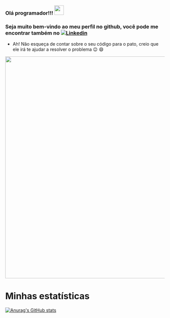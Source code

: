### Olá programador!!! <img src="https://raw.githubusercontent.com/MartinHeinz/MartinHeinz/master/wave.gif" width="30px">
### Seja muito bem-vindo ao meu perfil no github, você pode me encontrar também no [![Linkedin](https://user-images.githubusercontent.com/52457167/110225534-17ed0b00-7ec5-11eb-89c2-4aa4c8cd4c4a.png)](https://www.linkedin.com/in/rafaelnlourenco/)

- Ah! Não esqueça de contar sobre o seu código para o pato, creio que ele irá te ajudar a resolver o problema :wink: :smile:

<img src="https://i.imgur.com/FjdtGRx.png" width="700px">

# Minhas estatísticas

[![Anurag's GitHub stats](https://github-readme-stats.vercel.app/api?username=Rafasputnick&hide=stars,prs&show_icons=true&theme=dark)](https://github.com/anuraghazra/github-readme-stats)

